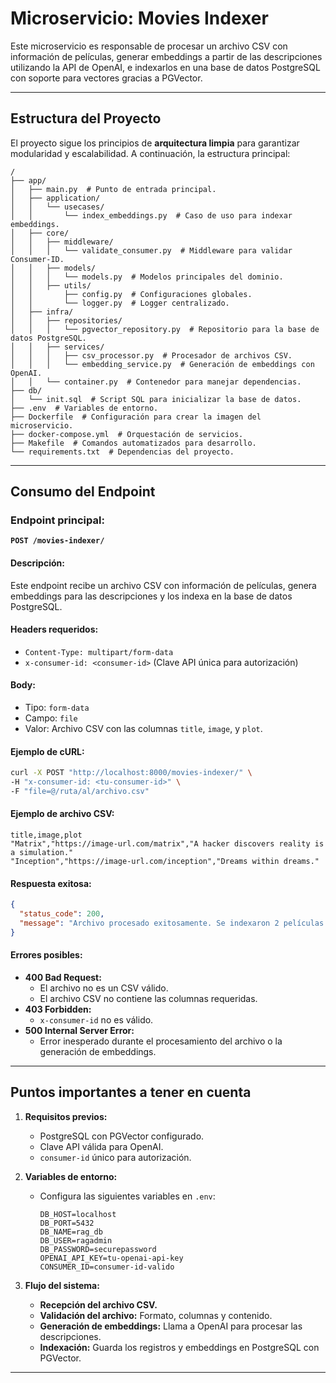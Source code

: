 # Microservicio: Movies Indexer

Este microservicio es responsable de procesar un archivo CSV con información de películas, generar embeddings a partir de las descripciones utilizando la API de OpenAI, e indexarlos en una base de datos PostgreSQL con soporte para vectores gracias a PGVector.

---

## Estructura del Proyecto
El proyecto sigue los principios de **arquitectura limpia** para garantizar modularidad y escalabilidad. A continuación, la estructura principal:

```plaintext
/
├── app/
│   ├── main.py  # Punto de entrada principal.
│   ├── application/
│   │   └── usecases/
│   │       └── index_embeddings.py  # Caso de uso para indexar embeddings.
│   ├── core/
│   │   ├── middleware/
│   │   │   └── validate_consumer.py  # Middleware para validar Consumer-ID.
│   │   ├── models/
│   │   │   └── models.py  # Modelos principales del dominio.
│   │   ├── utils/
│   │       ├── config.py  # Configuraciones globales.
│   │       └── logger.py  # Logger centralizado.
│   ├── infra/
│   │   ├── repositories/
│   │   │   └── pgvector_repository.py  # Repositorio para la base de datos PostgreSQL.
│   │   ├── services/
│   │   │   ├── csv_processor.py  # Procesador de archivos CSV.
│   │   │   └── embedding_service.py  # Generación de embeddings con OpenAI.
│   │   └── container.py  # Contenedor para manejar dependencias.
├── db/
│   └── init.sql  # Script SQL para inicializar la base de datos.
├── .env  # Variables de entorno.
├── Dockerfile  # Configuración para crear la imagen del microservicio.
├── docker-compose.yml  # Orquestación de servicios.
├── Makefile  # Comandos automatizados para desarrollo.
└── requirements.txt  # Dependencias del proyecto.
```

---

## Consumo del Endpoint

### **Endpoint principal:**
**`POST /movies-indexer/`**

#### **Descripción:**
Este endpoint recibe un archivo CSV con información de películas, genera embeddings para las descripciones y los indexa en la base de datos PostgreSQL.

#### **Headers requeridos:**
- `Content-Type: multipart/form-data`
- `x-consumer-id: <consumer-id>` (Clave API única para autorización)

#### **Body:**
- Tipo: `form-data`
- Campo: `file`
- Valor: Archivo CSV con las columnas `title`, `image`, y `plot`.

#### **Ejemplo de cURL:**
```bash
curl -X POST "http://localhost:8000/movies-indexer/" \
-H "x-consumer-id: <tu-consumer-id>" \
-F "file=@/ruta/al/archivo.csv"
```

#### **Ejemplo de archivo CSV:**
```csv
title,image,plot
"Matrix","https://image-url.com/matrix","A hacker discovers reality is a simulation."
"Inception","https://image-url.com/inception","Dreams within dreams."
```

#### **Respuesta exitosa:**
```json
{
  "status_code": 200,
  "message": "Archivo procesado exitosamente. Se indexaron 2 películas."
}
```

#### **Errores posibles:**
- **400 Bad Request:**
  - El archivo no es un CSV válido.
  - El archivo CSV no contiene las columnas requeridas.
- **403 Forbidden:**
  - `x-consumer-id` no es válido.
- **500 Internal Server Error:**
  - Error inesperado durante el procesamiento del archivo o la generación de embeddings.

---

## Puntos importantes a tener en cuenta

1. **Requisitos previos:**
   - PostgreSQL con PGVector configurado.
   - Clave API válida para OpenAI.
   - `consumer-id` único para autorización.

2. **Variables de entorno:**
   - Configura las siguientes variables en `.env`:
     ```env
     DB_HOST=localhost
     DB_PORT=5432
     DB_NAME=rag_db
     DB_USER=ragadmin
     DB_PASSWORD=securepassword
     OPENAI_API_KEY=tu-openai-api-key
     CONSUMER_ID=consumer-id-valido
     ```

3. **Flujo del sistema:**
   - **Recepción del archivo CSV.**
   - **Validación del archivo:** Formato, columnas y contenido.
   - **Generación de embeddings:** Llama a OpenAI para procesar las descripciones.
   - **Indexación:** Guarda los registros y embeddings en PostgreSQL con PGVector.

---
